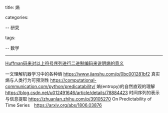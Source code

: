title: 熵

categories:

-- 研究

tags:

-- 数学


-------------------

[Huffman码来对以上符号序列进行二进制编码来说明熵的意义](http://www.cnblogs.com/shihuajie/p/5801408.html)

一文理解机器学习中的各种熵 https://www.jianshu.com/p/0bc001281bf2
真实熵与人类行为可预测性 https://computational-communication.com/python/predicatability/
熵(entropy)的自然直观的理解
https://blog.csdn.net/u012491646/article/details/78884423
时间序列的表示与信息提取
https://zhuanlan.zhihu.com/p/39105270
On Predictability of Time Series　https://arxiv.org/abs/1806.03876
